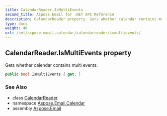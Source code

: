 ```yaml
---
title: CalendarReader.IsMultiEvents
second_title: Aspose.Email for .NET API Reference
description: CalendarReader property. Gets whether calendar contains multi events
type: docs
weight: 40
url: /net/aspose.email.calendar/calendarreader/ismultievents/
---
```

## CalendarReader.IsMultiEvents property

Gets whether calendar contains multi events.

```csharp
public bool IsMultiEvents { get; }
```

### See Also

* class [CalendarReader](../)
* namespace [Aspose.Email.Calendar](../../calendarreader/)
* assembly [Aspose.Email](../../../)


